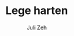 ---
title: "Lege harten"
author: "Juli Zeh"
isbn: ""
isbn13: ""
rating: "4"
publisher: "Ambo|Anthos"
pages: "301"
publishYear: "2018"
read: "2019"
goodreads_id: "41737678"
---